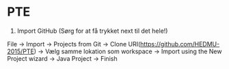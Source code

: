 # PTE
1. Import GitHub (Sørg for at få trykket next til det hele!)

File -> Import -> Projects from Git -> Clone URI(https://github.com/HEDMU-2015/PTE)
-> Vælg samme lokation som workspace -> Import using the New Project wizard
-> Java Project -> Finish
